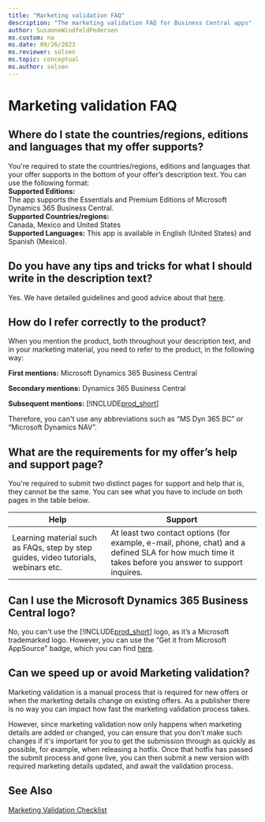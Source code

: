 ```yaml
---
title: "Marketing validation FAQ"
description: "The marketing validation FAQ for Business Central apps"
author: SusanneWindfeldPedersen
ms.custom: na
ms.date: 09/26/2023
ms.reviewer: solsen
ms.topic: conceptual
ms.author: solsen
---
```


# Marketing validation FAQ
 
## Where do I state the countries/regions, editions and languages that my offer supports?  

You're required to state the countries/regions, editions and languages that your offer supports in the bottom of your offer’s description text. You can use the following format:  
**Supported Editions:**  
    The app supports the Essentials and Premium Editions of Microsoft Dynamics 365 Business Central.  
**Supported Countries/regions:**  
    Canada, Mexico and United States  
**Supported Languages:**
    This app is available in English (United States) and Spanish (Mexico). 
 
## Do you have any tips and tricks for what I should write in the description text?  

Yes. We have detailed guidelines and good advice about that [here](readiness-checklist-c-offer-description.md).  

## How do I refer correctly to the product?  

When you mention the product, both throughout your description text, and in your marketing material, you need to refer to the product, in the following way:  
 
**First mentions:** Microsoft Dynamics 365 Business Central  
 
**Secondary mentions:** Dynamics 365 Business Central  
 
**Subsequent mentions:** [!INCLUDE[prod_short](../includes/prod_short.md)] 
 
Therefore, you can't use any abbreviations such as “MS Dyn 365 BC” or “Microsoft Dynamics NAV”. 
 
## What are the requirements for my offer’s help and support page?

You're required to submit two distinct pages for support and help that is, they cannot be the same. You can see what you have to include on both pages in the table below.  

|Help|Support|
|----|-------|
|Learning material such as FAQs, step by step guides, video tutorials, webinars etc.|At least two contact options (for example, e-mail, phone, chat) and a defined SLA for how much time it takes before you answer to support inquires.|

## Can I use the Microsoft Dynamics 365 Business Central logo?  

No, you can't use the [!INCLUDE[prod_short](../includes/prod_short.md)] logo, as it’s a Microsoft trademarked logo. However, you can use the “Get it from Microsoft AppSource” badge, which you can find [here](https://appsource.microsoft.com/blogs/new-get-it-from-badging-for-microsoft-appsource-and-azure-marketplace-available-in-the-marketing-resources-guide). 

## Can we speed up or avoid Marketing validation?  

Marketing validation is a manual process that is required for new offers or when the marketing details change on existing offers. As a publisher there is no way you can impact how fast the marketing validation process takes. 

However, since marketing validation now only happens when marketing details are added or changed, you can ensure that you don't make such changes if it's important for you to get the submission through as quickly as possible, for example, when releasing a hotfix. Once that hotfix has passed the submit process and gone live, you can then submit a new version with required marketing details updated, and await the validation process.

## See Also

[Marketing Validation Checklist](readiness-checklist-marketing.md)  
